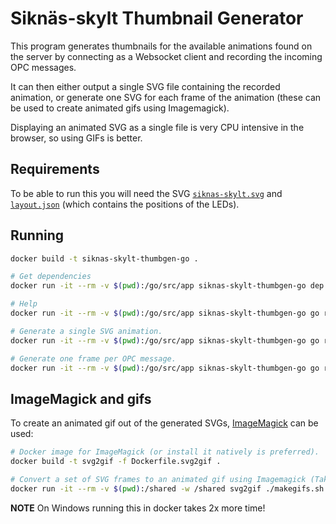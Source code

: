 Siknäs-skylt Thumbnail Generator
================================

This program generates thumbnails for the available animations found on the server by
connecting as a Websocket client and recording the incoming OPC messages.

It can then either output a single SVG file containing the recorded animation, or generate one SVG for each frame of the animation (these can be used to create animated gifs using Imagemagick).

Displaying an animated SVG as a single file is very CPU intensive in the browser, so using GIFs is better.

Requirements
------------

To be able to run this you will need the SVG [`siknas-skylt.svg`](siknas-skylt.svg) and [`layout.json`](layout.json) (which contains the positions of the LEDs).

Running
-------

```bash
docker build -t siknas-skylt-thumbgen-go .

# Get dependencies
docker run -it --rm -v $(pwd):/go/src/app siknas-skylt-thumbgen-go dep ensure -v

# Help
docker run -it --rm -v $(pwd):/go/src/app siknas-skylt-thumbgen-go go run *.go --help

# Generate a single SVG animation.
docker run -it --rm -v $(pwd):/go/src/app siknas-skylt-thumbgen-go go run *.go --host $(docker-machine ip):8080

# Generate one frame per OPC message.
docker run -it --rm -v $(pwd):/go/src/app siknas-skylt-thumbgen-go go run *.go --host $(docker-machine ip):8080 --output-frames 
```

ImageMagick and gifs
--------------------

To create an animated gif out of the generated SVGs, [ImageMagick](https://www.imagemagick.org) can be used:

```bash
# Docker image for ImageMagick (or install it natively is preferred).
docker build -t svg2gif -f Dockerfile.svg2gif .

# Convert a set of SVG frames to an animated gif using Imagemagick (Takes a long time).
docker run -it --rm -v $(pwd):/shared -w /shared svg2gif ./makegifs.sh
```

**NOTE** On Windows running this in docker takes 2x more time!
